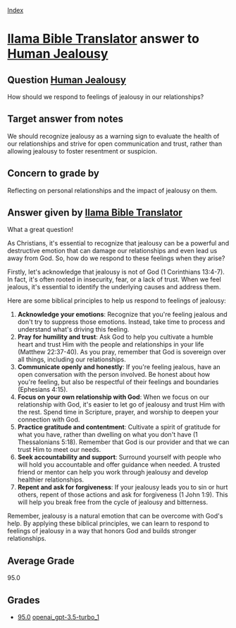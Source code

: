 
[Index](../../../index.md)
# [llama Bible Translator](../../answering_models/llama_Bible_Translator.md) answer to [Human Jealousy](../../questions/Human_Jealousy.md)

## Question [Human Jealousy](../../questions/Human_Jealousy.md)
How should we respond to feelings of jealousy in our relationships?

## Target answer from notes
We should recognize jealousy as a warning sign to evaluate the health of our relationships and strive for open communication and trust, rather than allowing jealousy to foster resentment or suspicion.

## Concern to grade by
Reflecting on personal relationships and the impact of jealousy on them.

## Answer given by [llama Bible Translator](../../answering_models/llama_Bible_Translator.md)
What a great question!

As Christians, it's essential to recognize that jealousy can be a powerful and destructive emotion that can damage our relationships and even lead us away from God. So, how do we respond to these feelings when they arise?

Firstly, let's acknowledge that jealousy is not of God (1 Corinthians 13:4-7). In fact, it's often rooted in insecurity, fear, or a lack of trust. When we feel jealous, it's essential to identify the underlying causes and address them.

Here are some biblical principles to help us respond to feelings of jealousy:

1. **Acknowledge your emotions**: Recognize that you're feeling jealous and don't try to suppress those emotions. Instead, take time to process and understand what's driving this feeling.
2. **Pray for humility and trust**: Ask God to help you cultivate a humble heart and trust Him with the people and relationships in your life (Matthew 22:37-40). As you pray, remember that God is sovereign over all things, including our relationships.
3. **Communicate openly and honestly**: If you're feeling jealous, have an open conversation with the person involved. Be honest about how you're feeling, but also be respectful of their feelings and boundaries (Ephesians 4:15).
4. **Focus on your own relationship with God**: When we focus on our relationship with God, it's easier to let go of jealousy and trust Him with the rest. Spend time in Scripture, prayer, and worship to deepen your connection with God.
5. **Practice gratitude and contentment**: Cultivate a spirit of gratitude for what you have, rather than dwelling on what you don't have (1 Thessalonians 5:18). Remember that God is our provider and that we can trust Him to meet our needs.
6. **Seek accountability and support**: Surround yourself with people who will hold you accountable and offer guidance when needed. A trusted friend or mentor can help you work through jealousy and develop healthier relationships.
7. **Repent and ask for forgiveness**: If your jealousy leads you to sin or hurt others, repent of those actions and ask for forgiveness (1 John 1:9). This will help you break free from the cycle of jealousy and bitterness.

Remember, jealousy is a natural emotion that can be overcome with God's help. By applying these biblical principles, we can learn to respond to feelings of jealousy in a way that honors God and builds stronger relationships.

## Average Grade
95.0

## Grades
 * [95.0](./Human_Jealousy_grades/openai_gpt-3.5-turbo_1.md) [openai_gpt-3.5-turbo_1](../../grading_models/openai_gpt-3.5-turbo_1.md)
